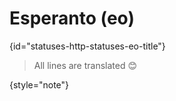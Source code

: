 # Esperanto (eo)
{id="statuses-http-statuses-eo-title"}



> All lines are translated 😊
>
{style="note"}

